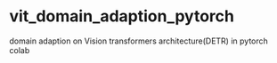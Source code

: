 # vit_domain_adaption_pytorch
domain adaption on Vision transformers architecture(DETR) in pytorch colab
